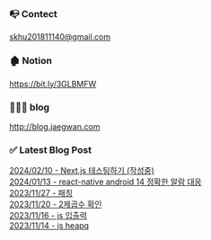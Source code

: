 



### 📭 Contect 
skhu201811140@gmail.com

### 🏚 Notion
https://bit.ly/3GLBMFW

### 👨🏻‍💻 blog
http://blog.jaegwan.com



### ✅ Latest Blog Post

[2024/02/10 - Next.js 테스팅하기 (작성중)](https://kjk5.tistory.com/126) <br/>
[2024/01/13 - react-native android 14 정확한 알람 대응](https://kjk5.tistory.com/124) <br/>
[2023/11/27 - 패칭](https://kjk5.tistory.com/123) <br/>
[2023/11/20 - 2제곱수 확인](https://kjk5.tistory.com/122) <br/>
[2023/11/16 - js 입출력](https://kjk5.tistory.com/121) <br/>
[2023/11/14 - js heapq](https://kjk5.tistory.com/120) <br/>
